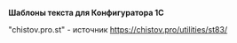 **Шаблоны текста для Конфигуратора 1С**

"chistov.pro.st" - источник https://chistov.pro/utilities/st83/